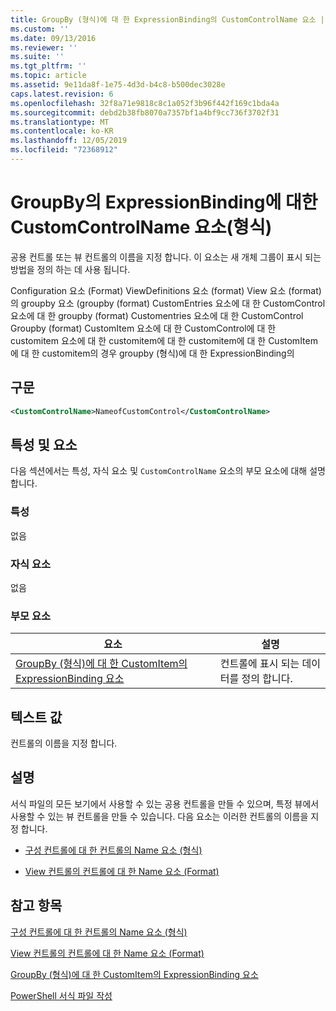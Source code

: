 ```yaml
---
title: GroupBy (형식)에 대 한 ExpressionBinding의 CustomControlName 요소 | Microsoft Docs
ms.custom: ''
ms.date: 09/13/2016
ms.reviewer: ''
ms.suite: ''
ms.tgt_pltfrm: ''
ms.topic: article
ms.assetid: 9e11da8f-1e75-4d3d-b4c8-b500dec3028e
caps.latest.revision: 6
ms.openlocfilehash: 32f8a71e9818c8c1a052f3b96f442f169c1bda4a
ms.sourcegitcommit: debd2b38fb8070a7357bf1a4bf9cc736f3702f31
ms.translationtype: MT
ms.contentlocale: ko-KR
ms.lasthandoff: 12/05/2019
ms.locfileid: "72368912"
---
```

# <a name="customcontrolname-element-for-expressionbinding-for-groupby-format"></a>GroupBy의 ExpressionBinding에 대한 CustomControlName 요소(형식)

공용 컨트롤 또는 뷰 컨트롤의 이름을 지정 합니다. 이 요소는 새 개체 그룹이 표시 되는 방법을 정의 하는 데 사용 됩니다.

Configuration 요소 (Format) ViewDefinitions 요소 (format) View 요소 (format)의 groupby 요소 (groupby (format) CustomEntries 요소에 대 한 CustomControl 요소에 대 한 groupby (format) Customentries 요소에 대 한 CustomControl Groupby (format) CustomItem 요소에 대 한 CustomControl에 대 한 customitem 요소에 대 한 customitem에 대 한 customitem에 대 한 CustomItem에 대 한 customitem의 경우 groupby (형식)에 대 한 ExpressionBinding의

## <a name="syntax"></a>구문

```xml
<CustomControlName>NameofCustomControl</CustomControlName>
```

## <a name="attributes-and-elements"></a>특성 및 요소

다음 섹션에서는 특성, 자식 요소 및 `CustomControlName` 요소의 부모 요소에 대해 설명 합니다.

### <a name="attributes"></a>특성

없음

### <a name="child-elements"></a>자식 요소

없음

### <a name="parent-elements"></a>부모 요소

|요소|설명|
|-------------|-----------------|
|[GroupBy (형식)에 대 한 CustomItem의 ExpressionBinding 요소](./expressionbinding-element-for-customitem-for-groupby-format.md)|컨트롤에 표시 되는 데이터를 정의 합니다.|

## <a name="text-value"></a>텍스트 값

컨트롤의 이름을 지정 합니다.

## <a name="remarks"></a>설명

서식 파일의 모든 보기에서 사용할 수 있는 공용 컨트롤을 만들 수 있으며, 특정 뷰에서 사용할 수 있는 뷰 컨트롤을 만들 수 있습니다. 다음 요소는 이러한 컨트롤의 이름을 지정 합니다.

- [구성 컨트롤에 대 한 컨트롤의 Name 요소 (형식)](./name-element-for-control-for-controls-for-configuration-format.md)

- [View 컨트롤의 컨트롤에 대 한 Name 요소 (Format)](./name-element-for-control-for-controls-for-view-format.md)

## <a name="see-also"></a>참고 항목

[구성 컨트롤에 대 한 컨트롤의 Name 요소 (형식)](./name-element-for-control-for-controls-for-configuration-format.md)

[View 컨트롤의 컨트롤에 대 한 Name 요소 (Format)](./name-element-for-control-for-controls-for-view-format.md)

[GroupBy (형식)에 대 한 CustomItem의 ExpressionBinding 요소](./expressionbinding-element-for-customitem-for-groupby-format.md)

[PowerShell 서식 파일 작성](./writing-a-powershell-formatting-file.md)
